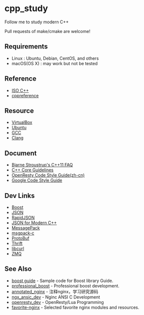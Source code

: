 # cpp_study

Follow me to study modern C++

Pull requests of make/cmake are welcome!

## Requirements

* Linux : Ubuntu, Debian, CentOS, and others
* macOS(OS X) : may work but not be tested


## Reference

* [ISO C++](http://www.open-std.org/jtc1/sc22/wg21/)
* [cppreference](https://en.cppreference.com/w/)


## Resource

* [VirtualBox](https://www.virtualbox.org)
* [Ubuntu](https://ubuntu.com/)
* [GCC](http://gcc.gnu.org/)
* [Clang](http://clang.llvm.org/)


## Document

* [Bjarne Stroustrup's C++11 FAQ](http://www.stroustrup.com/C++11FAQ.html)
* [C++ Core Guidelines](https://github.com/isocpp/CppCoreGuidelines)
* [OpenResty Code Style Guide(zh-cn)](http://openresty.org/cn/c-coding-style-guide.html)
* [Google Code Style Guide](https://google.github.io/styleguide/cppguide.html)


## Dev Links

* [Boost](https://www.boost.org/)
* [JSON](https://www.json.org/json-zh.html)
* [RapidJSON](https://github.com/Tencent/rapidjson)
* [JSON for Modern C++](https://github.com/nlohmann/json)
* [MessagePack](https://msgpack.org/)
* [msgpack-c](https://github.com/msgpack/msgpack-c)
* [ProtoBuf](https://github.com/protocolbuffers/protobuf)
* [Thrift](https://thrift.apache.org/)
* [libcurl](https://curl.haxx.se/libcurl/)
* [ZMQ](https://zeromq.org/)

## See Also

* [boost guide](https://github.com/chronolaw/boost_guide.git) - Sample code for Boost library Guide.
* [professional_boost](https://github.com/chronolaw/professional_boost.git) - Professional boost development.
* [annotated_nginx](https://github.com/chronolaw/annotated_nginx) - 注释nginx，学习研究源码
* [ngx_ansic_dev](https://github.com/chronolaw/ngx_ansic_dev) - Nginc ANSI C Development
* [openresty_dev](https://github.com/chronolaw/openresty_dev) - OpenResty/Lua Programming
* [favorite-nginx](https://github.com/chronolaw/favorite-nginx) - Selected favorite nginx modules and resources.
